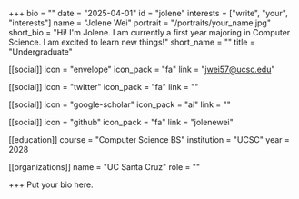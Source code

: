 +++
bio = ""
date = "2025-04-01"
id = "jolene"
interests = ["write", "your", "interests"]
name = "Jolene Wei"
portrait = "/portraits/your_name.jpg"
short_bio = "Hi! I'm Jolene. I am currently a first year majoring in Computer Science. I am excited to learn new things!"
short_name = ""
title = "Undergraduate"

[[social]]
    icon = "envelope"
    icon_pack = "fa"
    link = "jwei57@ucsc.edu"

[[social]]
    icon = "twitter"
    icon_pack = "fa"
    link = ""

[[social]]
    icon = "google-scholar"
    icon_pack = "ai"
    link = ""

[[social]]
    icon = "github"
    icon_pack = "fa"
    link = "jolenewei"

[[education]]
    course = "Computer Science BS"
    institution = "UCSC"
    year = 2028
    
[[organizations]]
    name = "UC Santa Cruz"
    role = ""

+++
Put your bio here.
